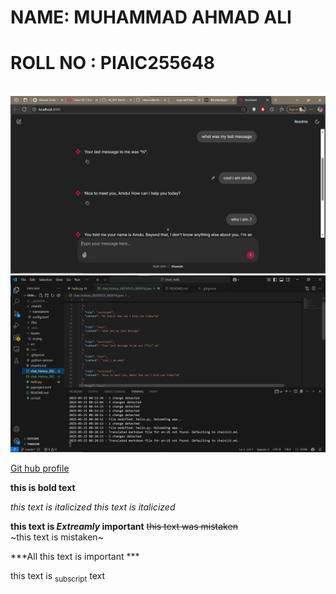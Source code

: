# NAME: MUHAMMAD AHMAD ALI <br>
# ROLL NO : PIAIC255648
<br>![Terminal Output](/Assets/ss.png)
![Terminal Output](/Assets/ssjson.png)

[Git hub profile](https://github.com/Amdubaloch?tab=repositories)

**this is bold text**

_this text is italicized_  *this text is italicized*

**this text is _Extreamly_ important**
~~this text was mistaken~~  
~this text is mistaken~

***All this text is important    ***

this text is <sub>subscript</sub> text